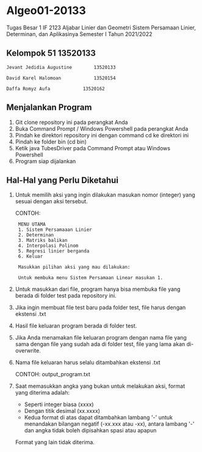 
# Algeo01-20133

Tugas Besar 1 IF 2123 Aljabar Linier dan Geometri Sistem Persamaan Linier, Determinan, dan Aplikasinya Semester I Tahun 2021/2022

## Kelompok 51 13520133

    Jevant Jedidia Augustine		13520133

    David Karel Halomoan	 		13520154

    Daffa Romyz Aufa 			13520162

## Menjalankan Program

1. Git clone repository ini pada perangkat Anda
2. Buka Command Prompt / Windows Powershell pada perangkat Anda
3. Pindah ke direktori repository ini dengan  command cd ke direktori ini
4. Pindah ke folder bin (cd bin)
5. Ketik java TubesDriver pada Command Prompt atau Windows Powershell
6. Program siap dijalankan

## Hal-Hal yang Perlu Diketahui

1. Untuk memilih aksi yang ingin dilakukan masukan nomor (integer) yang sesuai dengan aksi tersebut.

    CONTOH:

        MENU UTAMA
        1. Sistem Persamaaan Linier
        2. Determinan
        3. Matriks balikan
        4. Interpolasi Polinom
        5. Regresi linier berganda
        6. Keluar

        Masukkan pilihan aksi yang mau dilakukan:

        Untuk membuka menu Sistem Persamaan Linear masukan 1.
2. Untuk masukkan dari file, program hanya bisa membuka file yang berada di folder test pada repository ini.
3. Jika ingin membuat file test baru pada folder test, file harus dengan ekstensi .txt
4. Hasil file keluaran program berada di folder test.
5. Jika Anda menamakan file keluaran program dengan nama file yang sama dengan file yang sudah ada di folder test, file yang lama akan di-overwrite.
6. Nama file keluaran harus selalu ditambahkan ekstensi .txt

    CONTOH:
        output_program.txt
7. Saat memasukkan angka yang bukan untuk melakukan aksi, format yang diterima adalah:
    - Seperti integer biasa (xxxx)
    - Dengan titik desimal (xx.xxxx)
    - Kedua format di atas dapat ditambahkan lambang '-' untuk menandakan bilangan negatif (-xx.xxx atau -xx), antara lambang '-' dan angka tidak boleh dipisahkan spasi atau apapun
    
    Format yang lain tidak diterima.
